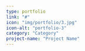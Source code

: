 ```yaml
---
type: portfolio
link: "#"
icon: "img/portfolio/3.jpg"
icon-alt: "portfolio-3"
category: "Category"
project-name: "Project Name"
---
```

